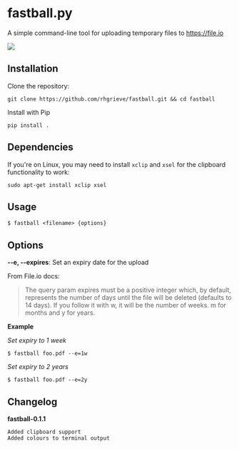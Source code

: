 # fastball.py

A simple command-line tool for uploading temporary files to https://file.io

[![](https://media.giphy.com/media/csCgGnQPm9XCPsfPw3/giphy.gif)](#)

## Installation

Clone the repository: 

```
git clone https://github.com/rhgrieve/fastball.git && cd fastball
```

Install with Pip

```
pip install .
```

## Dependencies

If you're on Linux, you may need to install `xclip` and `xsel` for the clipboard functionality to work:

`sudo apt-get install xclip xsel`

## Usage

```
$ fastball <filename> {options}
```

## Options

**--e, --expires**: Set an expiry date for the upload

From File.io docs: 
> The query param expires must be a positive integer which, by default, represents the number of days until the file will be deleted (defaults to 14 days). If you follow it with w, it will be the number of weeks. m for months and y for years. 

**Example**

*Set expiry to 1 week*
```
$ fastball foo.pdf --e=1w
```

*Set expiry to 2 years*
```
$ fastball foo.pdf --e=2y
```

## Changelog

**fastball-0.1.1**
    
    Added clipboard support
    Added colours to terminal output
